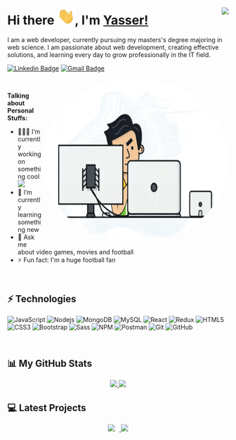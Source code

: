 # Hi there <img src="https://github.com/ysherqawi/ysherqawi/blob/master/assets/wave.gif" width="40px" ></img>, I'm [Yasser!](https://ysherqawi.github.io)   <img align="right" src="https://visitor-badge.laobi.icu/badge?page_id=ysherqawi.ysherqawi"/> 

I am a web developer, currently pursuing my masters's degree majoring in web science. I am passionate about web development, creating effective solutions, and learning every day to grow professionally in the IT field.

[![Linkedin Badge](https://img.shields.io/badge/-ysherqawi-blue?style=flat-square&logo=Linkedin&logoColor=white&link=https://www.linkedin.com/in/ysherqawi/)](https://www.linkedin.com/in/yassersherqawi/)
[![Gmail Badge](https://img.shields.io/badge/-ysherqawi@gmail.com-c14438?style=flat-square&logo=Gmail&logoColor=white&link=mailto:ysherqawi@gmail.com)](mailto:ysherqawi@gmail.com)

<img align="right" style='
  border-radius: 50%' width='425' height='375'  src="https://github.com/ysherqawi/ysherqawi/blob/master/assets/developer.gif"  />

</br>

**Talking about Personal Stuffs:**

- 👨🏽‍💻 I’m currently working on something cool <img src="https://media.giphy.com/media/WUlplcMpOCEmTGBtBW/giphy.gif" width="30">
- 🌱 I’m currently learning something new
- 💬 Ask me about video games, movies and football
- ⚡ Fun fact: I'm a huge football fan

</br>

## ⚡ Technologies

![JavaScript](https://img.shields.io/badge/-JavaScript-white?style=flat-square&logo=javascript)
![Nodejs](https://img.shields.io/badge/-Nodejs-white?style=flat-square&logo=Node.js)
![MongoDB](https://img.shields.io/badge/-MongoDB-white?style=flat-square&logo=mongodb)
![MySQL](https://img.shields.io/badge/-MySQL-white?style=flat-square&logo=mysql)
![React](https://img.shields.io/badge/-React-white?style=flat-square&logo=react)
![Redux](https://img.shields.io/badge/-Redux-white?style=flat-square&logo=redux&logoColor=764abc)
![HTML5](https://img.shields.io/badge/-HTML5-white?style=flat-square&logo=html5)
![CSS3](https://img.shields.io/badge/-CSS3-white?style=flat-square&logo=css3&logoColor=1572B6)
![Bootstrap](https://img.shields.io/badge/-Bootstrap-white?style=flat-square&logo=bootstrap&logoColor=563D7C)
![Sass](https://img.shields.io/badge/-Sass-white?style=flat-square&logo=sass)
![NPM](https://img.shields.io/badge/-NPM-white?style=flat-square&logo=npm)
![Postman](https://img.shields.io/badge/-Postman-white?style=flat-square&logo=postman)
![Git](https://img.shields.io/badge/-Git-white?style=flat-square&logo=git)
![GitHub](https://img.shields.io/badge/-GitHub-white?style=flat-square&logo=github&logoColor=000)

</br>

## 📊 My GitHub Stats

<div align="center">
<a href="https://github.com/anuraghazra/github-readme-stats">
  <img  src="https://github-readme-stats.vercel.app/api?username=ysherqawi&count_private=true&show_icons=true&include_all_commits=true" />
</a>

<a href="https://github.com/anuraghazra/github-readme-stats">
  <img  src="https://github-readme-stats.vercel.app/api/top-langs/?username=ysherqawi" />
</a>
</div>

## 💻 Latest Projects

<div align="center">
<a href="https://github.com/ysherqawi/developer-portfolio">
  <img style='margin-right:10px'  src="https://github-readme-stats.vercel.app/api/pin/?username=ysherqawi&repo=developer-portfolio" />
</a>
  <a href="https://github.com/ysherqawi/covid19-tracker">
  <img  src="https://github-readme-stats.vercel.app/api/pin/?username=ysherqawi&repo=covid19-tracker" />
</a>
</div>
